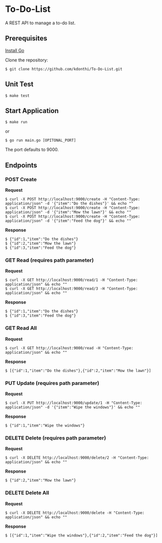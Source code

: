 # To-Do-List

A REST API to manage a to-do list.


## Prerequisites

[Install Go](https://go.dev/doc/install)

Clone the repository:

```
$ git clone https://github.com/kdonthi/To-Do-List.git
```

## Unit Test

```
$ make test
```

## Start Application

```
$ make run
```
or 

```
$ go run main.go [OPITONAL_PORT]
```

The port defaults to 9000.

## Endpoints

### POST Create

**Request**
```
$ curl -X POST http://localhost:9000/create -H "Content-Type: application/json" -d '{"item":"Do the dishes"}' && echo ""
$ curl -X POST http://localhost:9000/create -H "Content-Type: application/json" -d '{"item":"Mow the lawn"}' && echo ""
$ curl -X POST http://localhost:9000/create -H "Content-Type: application/json" -d '{"item":"Feed the dog"}' && echo ""
```

**Response**
```
$ {"id":1,"item":"Do the dishes"}
$ {"id":2,"item":"Mow the lawn"}
$ {"id":3,"item":"Feed the dog"}
```

### GET Read (requires path parameter)

**Request**
```
$ curl -X GET http://localhost:9000/read/1 -H "Content-Type: application/json" && echo ""
$ curl -X GET http://localhost:9000/read/3 -H "Content-Type: application/json" && echo ""
```

**Response**
```
$ {"id":1,"item":"Do the dishes"}
$ {"id":3,"item":"Feed the dog"}
```

### GET Read All

**Request**
```
$ curl -X GET http://localhost:9000/read -H "Content-Type: application/json" && echo ""
```

**Response**
```
$ [{"id":1,"item":"Do the dishes"},{"id":2,"item":"Mow the lawn"}]
```

### PUT Update (requires path parameter)

**Request**
```
$ curl -X PUT http://localhost:9000/update/1 -H "Content-Type: application/json" -d '{"item":"Wipe the windows"}' && echo ""
```

**Response**
```
$ {"id":1,"item":"Wipe the windows"}
```

### DELETE Delete (requires path parameter)

**Request**
```
$ curl -X DELETE http://localhost:9000/delete/2 -H "Content-Type: application/json" && echo ""
```

**Response**
```
$ {"id":2,"item":"Mow the lawn"}
```

### DELETE Delete All

**Request**
```
$ curl -X DELETE http://localhost:9000/delete -H "Content-Type: application/json" && echo ""
```

**Response**
```
$ [{"id":1,"item":"Wipe the windows"},{"id":2,"item":"Feed the dog"}]
```
  
